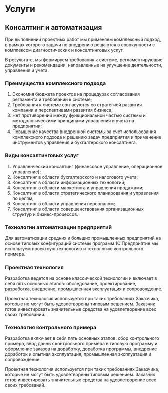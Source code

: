 # Услуги

## Консалтинг и автоматизация

При выполнении проектных работ мы применяем комплексный подход, в рамках которого задачи по внедрению решаются в совокупности с комплексом диагностических и консалтинговых услуг.

В результате, мы формируем требования к системе, регламентирующие документы и рекомендации, направленные на улучшение деятельности, управления и учета.

### Преимущества комплексного подхода
1) Экономия бюджета проектов на процедурах согласования регламента и требований к системе;
2) Требования к системе согласуются со стратегией развития компании и перспективами развития бизнеса;
3) Нет противоречий между функциональной частью системы и методологическими принципами управления и учета на предприятии;
4) Повышение качества внедренной системы за счет использования комплексного подхода к решению задач предприятия и применение инструментов управления и бухгалтерского консалтинга.


### Виды консалтинговых услуг
1) Управленческий консалтинг (финансовое управление, операционное управление);
2) Консалтинг в области бухгалтерского и налогового учета;
3) Консалтинг в области информационных технологий;
4) Консалтинг в области маркетинга и управления продажами;
5) Консалтинг в области стратегического планирования и управления по целям;
6) Консалтинг в области управления персоналом;
7) Консалтинг в области совершенствования организационных структур и бизнес-процессов.


### Технологии автоматизации предприятий
Для автоматизации средних и больших промышленных предприятий на основе типовых конфигураций системы программ 1С:Предприятие мы используем проектную технологию и технологию контрольного примера.

### Проектная технология
Разработка ведется на основе классической технологии и включает в себя пять основных этапов: обследование, проектирование, разработка, внедрение, промышленная эксплуатация и сопровождение.

Проектная технология используется при таких требованиях Заказчика, которые не могут быть удовлетворены типовым решением. Заказчик готов инвестировать значительные средства на удовлетворение всех своих требований.

### Технология контрольного примера
Разработка включает в себя пять основных этапов: сбор контрольного примера, ввод данных контрольного примера в типовую программу и оформление заказов на доработку, доработка программы, внедрение доработок и опытная эксплуатация, промышленная эксплуатация и сопровождение.

Проектная технология используется при таких требованиях Заказчика, которые не могут быть удовлетворены типовым решением. Заказчик готов инвестировать значительные средства на удовлетворение всех своих требований.
